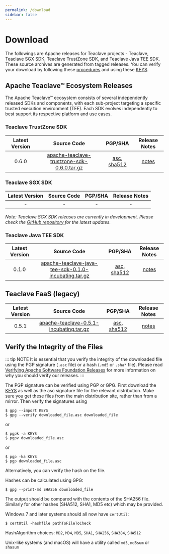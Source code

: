 ```yaml
---
permalink: /download
sidebar: false
---
```

# Download

The followings are Apache releases for Teaclave projects - Teaclave,
Teaclave SGX SDK, Teaclave TrustZone SDK, and Teaclave Java TEE SDK. These
source archives are generated from tagged releases. You can verify your download
by following these
[procedures](https://www.apache.org/info/verification.html) and using these
[KEYS](https://downloads.apache.org/teaclave/KEYS).

## Apache Teaclave™ Ecosystem Releases

The Apache Teaclave™ ecosystem consists of several independently released SDKs and components, 
with each sub-project targeting a specific trusted execution environment (TEE).
Each SDK evolves independently to best support its respective platform and use cases.

### Teaclave TrustZone SDK

| Latest Version | Source Code               | PGP/SHA | Release Notes |
|:-------:|:-------------------------:|:----:|:-------:|
| 0.6.0   | [apache-teaclave-trustzone-sdk-0.6.0.tar.gz](https://www.apache.org/dyn/closer.lua/teaclave/trustzone-sdk-0.6.0/apache-teaclave-trustzone-sdk-0.6.0.tar.gz?action=download) | [asc](https://downloads.apache.org/teaclave/trustzone-sdk-0.6.0/apache-teaclave-trustzone-sdk-0.6.0.tar.gz.asc), [sha512](https://downloads.apache.org/teaclave/trustzone-sdk-0.6.0/apache-teaclave-trustzone-sdk-0.6.0.tar.gz.sha512) | [notes](https://github.com/apache/teaclave-trustzone-sdk/releases/tag/v0.6.0) |

### Teaclave SGX SDK

| Latest Version | Source Code               | PGP/SHA | Release Notes |
|:-------:|:-------------------------:|:----:|:-------:|
| - | - | - | - |

*Note: Teaclave SGX SDK releases are currently in development. Please check the [GitHub repository](https://github.com/apache/teaclave-sgx-sdk) for the latest updates.*

### Teaclave Java TEE SDK

| Latest Version | Source Code               | PGP/SHA | Release Notes |
|:-------:|:-------------------------:|:----:|:-------:|
| 0.1.0 | [apache-teaclave-java-tee-sdk-0.1.0-incubating.tar.gz](https://www.apache.org/dyn/closer.lua/incubator/teaclave/java-tee-sdk-v0.1.0/apache-teaclave-java-tee-sdk-0.1.0-incubating.tar.gz?action=download) | [asc](https://downloads.apache.org/incubator/teaclave/java-tee-sdk-v0.1.0/apache-teaclave-java-tee-sdk-0.1.0-incubating.tar.gz.asc), [sha512](https://downloads.apache.org/incubator/teaclave/java-tee-sdk-v0.1.0/apache-teaclave-java-tee-sdk-0.1.0-incubating.tar.gz.sha512) | [notes](https://github.com/apache/teaclave-java-tee-sdk/releases/tag/v0.1.0) |

## Teaclave FaaS (legacy)

| Latest Version | Source Code               | PGP/SHA | Release Notes |
|:-------:|:-------------------------:|:-------:|:-------------:|
| 0.5.1   | [apache-teaclave-0.5.1-incubating.tar.gz](https://www.apache.org/dyn/closer.lua/incubator/teaclave/0.5.1/apache-teaclave-0.5.1-incubating.tar.gz?action=download)| [asc](https://downloads.apache.org/incubator/teaclave/0.5.1/apache-teaclave-0.5.1-incubating.tar.gz.asc), [sha512](https://downloads.apache.org/incubator/teaclave/0.5.1/apache-teaclave-0.5.1-incubating.tar.gz.sha512) | [notes](https://github.com/apache/teaclave/releases/tag/v0.5.1) |

## Verify the Integrity of the Files

::: tip NOTE
It is essential that you verify the integrity of the downloaded file using the
PGP signature (`.asc` file) or a hash (`.md5` or `.sha*` file). Please read
[Verifying Apache Software Foundation Releases](https://www.apache.org/info/verification.html)
for more information on why you should verify our releases.
:::

The PGP signature can be verified using PGP or GPG. First download the
[KEYS](https://downloads.apache.org/teaclave/KEYS) as
well as the asc signature file for the relevant distribution. Make sure you get
these files from the main distribution site, rather than from a mirror. Then
verify the signatures using

```
$ gpg --import KEYS
$ gpg --verify downloaded_file.asc downloaded_file
```
or
```
$ pgpk -a KEYS
$ pgpv downloaded_file.asc
```
or
```
$ pgp -ka KEYS
$ pgp downloaded_file.asc
```
Alternatively, you can verify the hash on the file.

Hashes can be calculated using GPG:

```
$ gpg --print-md SHA256 downloaded_file
```

The output should be compared with the contents of the SHA256 file. Similarly
for other hashes (SHA512, SHA1, MD5 etc) which may be provided.

Windows 7 and later systems should all now have `certUtil`:

```
$ certUtil -hashfile pathToFileToCheck
```

HashAlgorithm choices: `MD2`, `MD4`, `MD5`, `SHA1`, `SHA256`, `SHA384`, `SHA512`

Unix-like systems (and macOS) will have a utility called `md5`, `md5sum` or `shasum`
